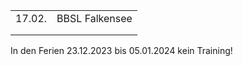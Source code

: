 |              |                                             |
| ------------ | ------------------------------------------- |
| 17.02.       | BBSL Falkensee                             |
|        |            |
|        |                       |

In den Ferien 23.12.2023 bis 05.01.2024 kein Training!

